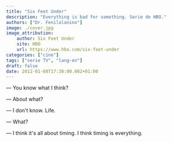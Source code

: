 ```yaml
---
title: "Six Feet Under"
description: "Everything is bad for something. Serie de HBO."
authors: ["Dr. Fenilalanino"]
image: ./cover.jpg
image_attribution:
    author: Six Feet Under
    site: HBO
    url: https://www.hbo.com/six-feet-under
categories: ["cine"]
tags: ["serie TV", "lang-en"]
draft: false
date: 2012-01-08T17:38:00.002+01:00
---
```


&mdash; You know what I think?

&mdash; About what?

&mdash; I don't know. Life.

&mdash; What?

&mdash; I think it's all about timing. I think timing is everything.

